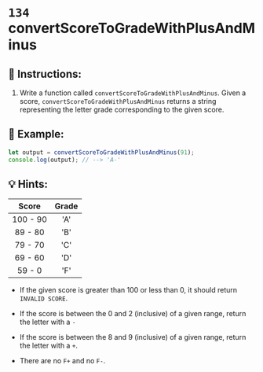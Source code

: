 # `134` convertScoreToGradeWithPlusAndMinus

## 📝 Instructions:

1. Write a function called `convertScoreToGradeWithPlusAndMinus`. Given a score, `convertScoreToGradeWithPlusAndMinus` returns a string representing the letter grade corresponding to the given score.

## 📎 Example:

```js
let output = convertScoreToGradeWithPlusAndMinus(91);
console.log(output); // --> 'A-'
```

## 💡 Hints:

|   Score  	| Grade 	|
|:--------:	|:-----:	|
| 100 - 90 	|  'A'  	|
|  89 - 80 	|  'B'  	|
|  79 - 70 	|  'C'  	|
|  69 - 60 	|  'D'  	|
|  59 - 0  	|  'F'  	|

+ If the given score is greater than 100 or less than 0, it should return `INVALID SCORE`.

+ If the score is between the 0 and 2 (inclusive) of a given range, return the letter with a `-`

+ If the score is between the 8 and 9 (inclusive) of a given range, return the letter with a `+`.

+ There are no `F+` and no `F-`.
